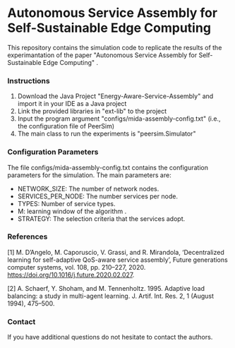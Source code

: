 # Autonomous Service Assembly for Self-Sustainable Edge Computing
This repository contains the simulation code to replicate the results of the experimantation of the paper "Autonomous Service Assembly for Self-Sustainable Edge Computing" .

### Instructions
1. Download the Java Project "Energy-Aware-Service-Assembly" and import it in your IDE as a Java project
2. Link the provided libraries in "ext-lib" to the project
3. Input the program argument "configs/mida-assembly-config.txt" (i.e., the configuration file of PeerSim)
4. The main class to run the experiments is "peersim.Simulator"

### Configuration Parameters
The file configs/mida-assembly-config.txt contains the configuration parameters for the simulation. The main parameters are:
- NETWORK_SIZE: The number of network nodes.
- SERVICES_PER_NODE: The number services per node.
- TYPES: Number of service types.
- M: learning window of the algorithm .
- STRATEGY: The selection criteria that the services adopt.
  
### References 
[1] M. D’Angelo, M. Caporuscio, V. Grassi, and R. Mirandola, ‘Decentralized learning for self-adaptive QoS-aware service assembly’, Future generations computer systems, vol. 108, pp. 210–227, 2020. https://doi.org/10.1016/j.future.2020.02.027.

[2] A. Schaerf, Y. Shoham, and M. Tennenholtz. 1995. Adaptive load balancing: a study in multi-agent learning. J. Artif. Int. Res. 2, 1 (August 1994), 475–500.

### Contact 
If you have additional questions do not hesitate to contact the authors.
